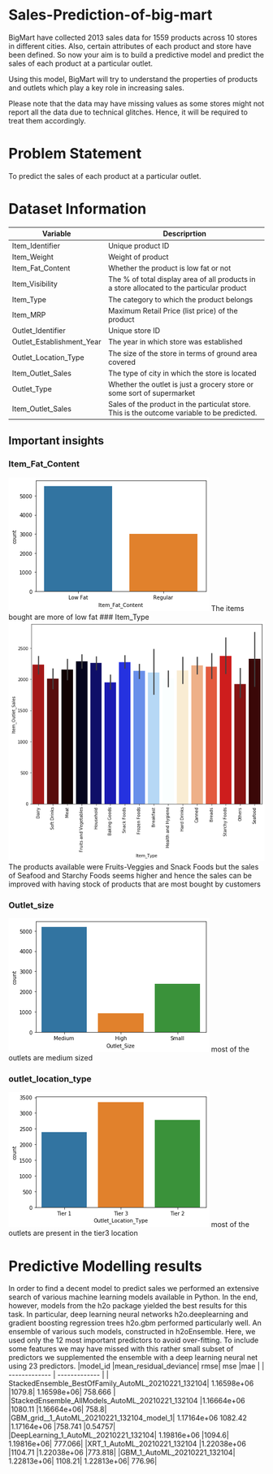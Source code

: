 # Sales-Prediction-of-big-mart
BigMart have collected 2013 sales data for 1559 products across 10 stores in different cities. Also, certain attributes of each product and store have been defined. So now your aim is to build a predictive model and predict the sales of each product at a particular outlet.

Using this model, BigMart will try to understand the properties of products and outlets which play a key role in increasing sales.

Please note that the data may have missing values as some stores might not report all the data due to technical glitches. Hence, it will be required to treat them accordingly.
# Problem Statement
To predict the sales of each product at a particular outlet.
# Dataset Information

| Variable      | Descriprtion  |
| ------------- | ------------- |
| Item_Identifier | Unique product ID  |
|Item_Weight  | Weight of product  |
| Item_Fat_Content  | Whether the product is low fat or not  |
| Item_Visibility  |  The % of total display area of all products in a store allocated to the particular product |
| Item_Type  | The category to which the product belongs  |
| Item_MRP  |Maximum Retail Price (list price) of the product  |
| Outlet_Identifier | Unique store ID |
| Outlet_Establishment_Year  | The year in which store was established  |
| Outlet_Location_Type  |The size of the store in terms of ground area covered  |
| Item_Outlet_Sales  | The type of city in which the store is located  |
| Outlet_Type  |Whether the outlet is just a grocery store or some sort of supermarket  |
| Item_Outlet_Sales  | Sales of the product in the particulat store. This is the outcome variable to be predicted.  |

## Important insights
### Item_Fat_Content

<img src="https://github.com/sasikirankaye/Sales-Prediction-of-Big-Mart/blob/main/image/Item_Fat_Content.png">
The items bought are more of low fat
### Item_Type
<img src="https://github.com/sasikirankaye/Sales-Prediction-of-Big-Mart/blob/main/image/item_type1.png">
The products available were Fruits-Veggies and Snack Foods but the sales of Seafood and Starchy Foods seems higher and
hence the sales can be improved with having stock of products that are most bought by customers

### Outlet_size
<img src="https://github.com/sasikirankaye/Sales-Prediction-of-Big-Mart/blob/main/image/Outlet_size.png">
most of the outlets are medium sized

### outlet_location_type
<img src="https://github.com/sasikirankaye/Sales-Prediction-of-Big-Mart/blob/main/image/outlet_location_type.png">
most of the outlets are present in the tier3 location

# Predictive Modelling results
In order to find a decent model to predict sales we performed an extensive search of various machine learning models available in Python. In the end, however, models from the h2o package yielded the best results for this task. In particular, deep learning neural networks h2o.deeplearning and gradient boosting regression trees h2o.gbm performed particularly well. An ensemble of various such models, constructed in h2oEnsemble. Here, we used only the 12 most important predictors to avoid over-fitting. To include some features we may have missed with this rather small subset of predictors we supplemented the ensemble with a deep learning neural net using 23 predictors.
|model_id	|mean_residual_deviance|	rmse|	mse	|mae  |
| ------------- | ------------- |
| StackedEnsemble_BestOfFamily_AutoML_20210221_132104|	1.16598e+06	|1079.8|	1.16598e+06|	758.666 |
|StackedEnsemble_AllModels_AutoML_20210221_132104	|1.16664e+06	|1080.11	|1.16664e+06|	758.8|
|GBM_grid__1_AutoML_20210221_132104_model_1|	1.17164e+06	1082.42	|1.17164e+06	|758.741	|0.54757|
|DeepLearning_1_AutoML_20210221_132104|	1.19816e+06	|1094.6|	1.19816e+06|	777.066|
|XRT_1_AutoML_20210221_132104	|1.22038e+06	|1104.71	|1.22038e+06	|773.818|
|GBM_1_AutoML_20210221_132104|	1.22813e+06|	1108.21|	1.22813e+06|	776.96|
